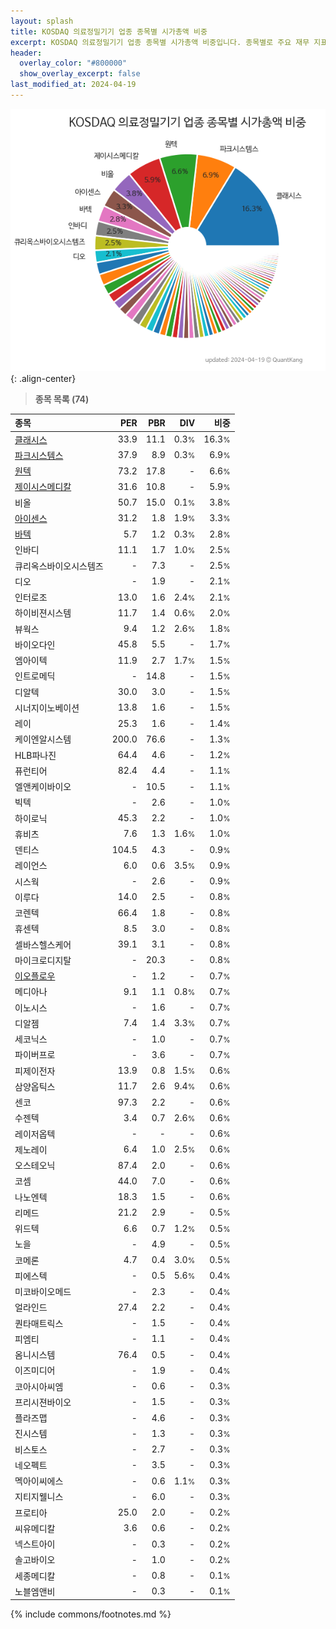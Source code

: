 ```yaml
---
layout: splash
title: KOSDAQ 의료정밀기기 업종 종목별 시가총액 비중
excerpt: KOSDAQ 의료정밀기기 업종 종목별 시가총액 비중입니다. 종목별로 주요 재무 지표를 함께 표시합니다.
header:
  overlay_color: "#800000"
  show_overlay_excerpt: false
last_modified_at: 2024-04-19
---
```



![KOSDAQ 의료정밀기기 업종 종목별 시가총액 비중](/stats/sector/images/kosdaq_업종_의료정밀기기_종목.png){: .align-center}


> **종목 목록 (74)**<a id="list"></a>

| **종목** | **PER** | **PBR** | **DIV** | **비중** |
| :------- | ------: | ------: | ------: | -------: |
| [클래시스](/214150/) | 33.9 | 11.1 | 0.3<small>%</small> | 16.3<small>%</small> |
| [파크시스템스](/140860/) | 37.9 | 8.9 | 0.3<small>%</small> | 6.9<small>%</small> |
| [원텍](/336570/) | 73.2 | 17.8 | - | 6.6<small>%</small> |
| [제이시스메디칼](/287410/) | 31.6 | 10.8 | - | 5.9<small>%</small> |
| 비올 | 50.7 | 15.0 | 0.1<small>%</small> | 3.8<small>%</small> |
| [아이센스](/099190/) | 31.2 | 1.8 | 1.9<small>%</small> | 3.3<small>%</small> |
| [바텍](/043150/) | 5.7 | 1.2 | 0.3<small>%</small> | 2.8<small>%</small> |
| 인바디 | 11.1 | 1.7 | 1.0<small>%</small> | 2.5<small>%</small> |
| 큐리옥스바이오시스템즈 | - | 7.3 | - | 2.5<small>%</small> |
| 디오 | - | 1.9 | - | 2.1<small>%</small> |
| 인터로조 | 13.0 | 1.6 | 2.4<small>%</small> | 2.1<small>%</small> |
| 하이비젼시스템 | 11.7 | 1.4 | 0.6<small>%</small> | 2.0<small>%</small> |
| 뷰웍스 | 9.4 | 1.2 | 2.6<small>%</small> | 1.8<small>%</small> |
| 바이오다인 | 45.8 | 5.5 | - | 1.7<small>%</small> |
| 엠아이텍 | 11.9 | 2.7 | 1.7<small>%</small> | 1.5<small>%</small> |
| 인트로메딕 | - | 14.8 | - | 1.5<small>%</small> |
| 디알텍 | 30.0 | 3.0 | - | 1.5<small>%</small> |
| 시너지이노베이션 | 13.8 | 1.6 | - | 1.5<small>%</small> |
| 레이 | 25.3 | 1.6 | - | 1.4<small>%</small> |
| 케이엔알시스템 | 200.0 | 76.6 | - | 1.3<small>%</small> |
| HLB파나진 | 64.4 | 4.6 | - | 1.2<small>%</small> |
| 퓨런티어 | 82.4 | 4.4 | - | 1.1<small>%</small> |
| 엘앤케이바이오 | - | 10.5 | - | 1.1<small>%</small> |
| 빅텍 | - | 2.6 | - | 1.0<small>%</small> |
| 하이로닉 | 45.3 | 2.2 | - | 1.0<small>%</small> |
| 휴비츠 | 7.6 | 1.3 | 1.6<small>%</small> | 1.0<small>%</small> |
| 덴티스 | 104.5 | 4.3 | - | 0.9<small>%</small> |
| 레이언스 | 6.0 | 0.6 | 3.5<small>%</small> | 0.9<small>%</small> |
| 시스웍 | - | 2.6 | - | 0.9<small>%</small> |
| 이루다 | 14.0 | 2.5 | - | 0.8<small>%</small> |
| 코렌텍 | 66.4 | 1.8 | - | 0.8<small>%</small> |
| 휴센텍 | 8.5 | 3.0 | - | 0.8<small>%</small> |
| 셀바스헬스케어 | 39.1 | 3.1 | - | 0.8<small>%</small> |
| 마이크로디지탈 | - | 20.3 | - | 0.8<small>%</small> |
| [이오플로우](/294090/) | - | 1.2 | - | 0.7<small>%</small> |
| 메디아나 | 9.1 | 1.1 | 0.8<small>%</small> | 0.7<small>%</small> |
| 이노시스 | - | 1.6 | - | 0.7<small>%</small> |
| 디알젬 | 7.4 | 1.4 | 3.3<small>%</small> | 0.7<small>%</small> |
| 세코닉스 | - | 1.0 | - | 0.7<small>%</small> |
| 파이버프로 | - | 3.6 | - | 0.7<small>%</small> |
| 피제이전자 | 13.9 | 0.8 | 1.5<small>%</small> | 0.6<small>%</small> |
| 삼양옵틱스 | 11.7 | 2.6 | 9.4<small>%</small> | 0.6<small>%</small> |
| 센코 | 97.3 | 2.2 | - | 0.6<small>%</small> |
| 수젠텍 | 3.4 | 0.7 | 2.6<small>%</small> | 0.6<small>%</small> |
| 레이저옵텍 | - | - | - | 0.6<small>%</small> |
| 제노레이 | 6.4 | 1.0 | 2.5<small>%</small> | 0.6<small>%</small> |
| 오스테오닉 | 87.4 | 2.0 | - | 0.6<small>%</small> |
| 코셈 | 44.0 | 7.0 | - | 0.6<small>%</small> |
| 나노엔텍 | 18.3 | 1.5 | - | 0.6<small>%</small> |
| 리메드 | 21.2 | 2.9 | - | 0.5<small>%</small> |
| 위드텍 | 6.6 | 0.7 | 1.2<small>%</small> | 0.5<small>%</small> |
| 노을 | - | 4.9 | - | 0.5<small>%</small> |
| 코메론 | 4.7 | 0.4 | 3.0<small>%</small> | 0.5<small>%</small> |
| 피에스텍 | - | 0.5 | 5.6<small>%</small> | 0.4<small>%</small> |
| 미코바이오메드 | - | 2.3 | - | 0.4<small>%</small> |
| 얼라인드 | 27.4 | 2.2 | - | 0.4<small>%</small> |
| 퀀타매트릭스 | - | 1.5 | - | 0.4<small>%</small> |
| 피엠티 | - | 1.1 | - | 0.4<small>%</small> |
| 옴니시스템 | 76.4 | 0.5 | - | 0.4<small>%</small> |
| 이즈미디어 | - | 1.9 | - | 0.4<small>%</small> |
| 코아시아씨엠 | - | 0.6 | - | 0.3<small>%</small> |
| 프리시젼바이오 | - | 1.5 | - | 0.3<small>%</small> |
| 플라즈맵 | - | 4.6 | - | 0.3<small>%</small> |
| 진시스템 | - | 1.3 | - | 0.3<small>%</small> |
| 비스토스 | - | 2.7 | - | 0.3<small>%</small> |
| 네오펙트 | - | 3.5 | - | 0.3<small>%</small> |
| 멕아이씨에스 | - | 0.6 | 1.1<small>%</small> | 0.3<small>%</small> |
| 지티지웰니스 | - | 6.0 | - | 0.3<small>%</small> |
| 프로티아 | 25.0 | 2.0 | - | 0.2<small>%</small> |
| 씨유메디칼 | 3.6 | 0.6 | - | 0.2<small>%</small> |
| 넥스트아이 | - | 0.3 | - | 0.2<small>%</small> |
| 솔고바이오 | - | 1.0 | - | 0.2<small>%</small> |
| 세종메디칼 | - | 0.8 | - | 0.1<small>%</small> |
| 노블엠앤비 | - | 0.3 | - | 0.1<small>%</small> |

{% include commons/footnotes.md %}